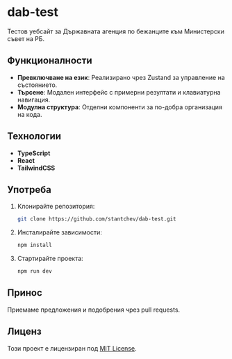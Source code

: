 
# dab-test

Тестов уебсайт за Държавната агенция по бежанците към Министерски съвет на РБ.

## Функционалности
- **Превключване на език**: Реализирано чрез Zustand за управление на състоянието.
- **Търсене**: Модален интерфейс с примерни резултати и клавиатурна навигация.
- **Модулна структура**: Отделни компоненти за по-добра организация на кода.

## Технологии
- **TypeScript**
- **React**
- **TailwindCSS**

## Употреба
1. Клонирайте репозитория:
   ```bash
   git clone https://github.com/stantchev/dab-test.git
   ```
2. Инсталирайте зависимости:
   ```bash
   npm install
   ```
3. Стартирайте проекта:
   ```bash
   npm run dev
   ```

## Принос
Приемаме предложения и подобрения чрез pull requests.

## Лиценз
Този проект е лицензиран под [MIT License](./LICENSE).
